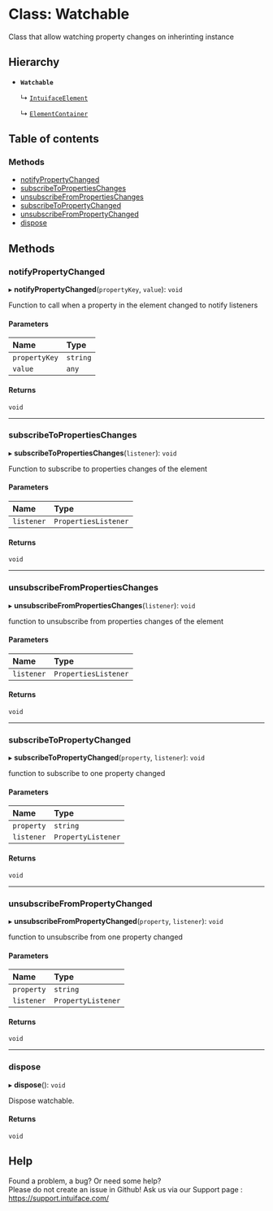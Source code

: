 # Class: Watchable

Class that allow watching property changes on inherinting instance

## Hierarchy

- **`Watchable`**

  ↳ [`IntuifaceElement`](IntuifaceElement.md)

  ↳ [`ElementContainer`](ElementContainer.md)

## Table of contents

### Methods

- [notifyPropertyChanged](Watchable.md#notifypropertychanged)
- [subscribeToPropertiesChanges](Watchable.md#subscribetopropertieschanges)
- [unsubscribeFromPropertiesChanges](Watchable.md#unsubscribefrompropertieschanges)
- [subscribeToPropertyChanged](Watchable.md#subscribetopropertychanged)
- [unsubscribeFromPropertyChanged](Watchable.md#unsubscribefrompropertychanged)
- [dispose](Watchable.md#dispose)

## Methods

### notifyPropertyChanged

▸ **notifyPropertyChanged**(`propertyKey`, `value`): `void`

Function to call when a property in the element changed to notify listeners

#### Parameters

| Name | Type |
| :------ | :------ |
| `propertyKey` | `string` |
| `value` | `any` |

#### Returns

`void`

___

### subscribeToPropertiesChanges

▸ **subscribeToPropertiesChanges**(`listener`): `void`

Function to subscribe to properties changes of the element

#### Parameters

| Name | Type |
| :------ | :------ |
| `listener` | `PropertiesListener` |

#### Returns

`void`

___

### unsubscribeFromPropertiesChanges

▸ **unsubscribeFromPropertiesChanges**(`listener`): `void`

function to unsubscribe from properties changes of the element

#### Parameters

| Name | Type |
| :------ | :------ |
| `listener` | `PropertiesListener` |

#### Returns

`void`

___

### subscribeToPropertyChanged

▸ **subscribeToPropertyChanged**(`property`, `listener`): `void`

function to subscribe to one property changed

#### Parameters

| Name | Type |
| :------ | :------ |
| `property` | `string` |
| `listener` | `PropertyListener` |

#### Returns

`void`

___

### unsubscribeFromPropertyChanged

▸ **unsubscribeFromPropertyChanged**(`property`, `listener`): `void`

function to unsubscribe from one property changed

#### Parameters

| Name | Type |
| :------ | :------ |
| `property` | `string` |
| `listener` | `PropertyListener` |

#### Returns

`void`

___

### dispose

▸ **dispose**(): `void`

Dispose watchable.

#### Returns

`void`


## Help
Found a problem, a bug? Or need some help?  
Please do not create an issue in Github! Ask us via our Support page : https://support.intuiface.com/